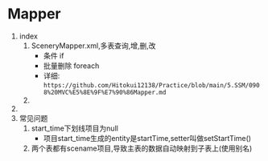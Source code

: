 # Mapper
1. index
    1. SceneryMapper.xml,多表查询,增,删,改
        - 条件 if
        - 批量删除 foreach
        - 详细: `https://github.com/Hitokui12138/Practice/blob/main/5.SSM/0908%20MVC%E5%8E%9F%E7%90%86Mapper.md`
    2. 
2. 
3. 常见问题
    1. start_time下划线项目为null
        - 项目start_time生成的entity是startTime,setter叫做setStartTime()
    2. 两个表都有scename项目,导致主表的数据自动映射到子表上(使用别名)